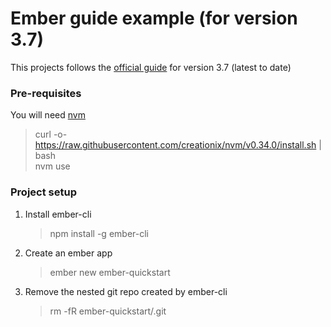 # Ember guide example (for version 3.7)

This projects follows the [official guide](https://guides.emberjs.com/release/getting-started/quick-start/) for version 3.7 (latest to date)

### Pre-requisites
You will need [nvm](https://github.com/creationix/nvm)
> curl -o- https://raw.githubusercontent.com/creationix/nvm/v0.34.0/install.sh | bash  
> nvm use   

### Project setup 
1. Install ember-cli
   > npm install -g ember-cli   
2. Create an ember app
   > ember new ember-quickstart
3. Remove the nested git repo created by ember-cli
   > rm -fR ember-quickstart/.git